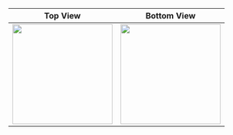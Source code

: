 
| Top View                             | Bottom View                          |
| ------------------------------------ | ------------------------------------ |
| <img src="https://github.com/halal-beef/HTC-HD7-Internals/blob/main/20240521_085601.jpg" width="200">                                  | <img src="https://github.com/halal-beef/HTC-HD7-Internals/blob/main/20240521_085544.jpg" width="200">                  |

